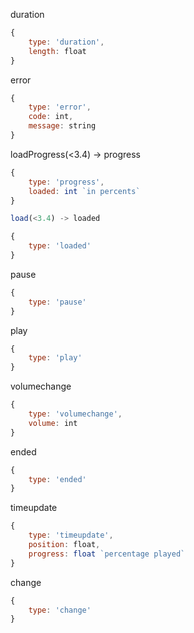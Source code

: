 duration
```js
{
	type: 'duration',
	length: float
}
```

error
```js
{
	type: 'error',
	code: int,
	message: string
}
```

loadProgress(<3.4) -> progress
```js
{
	type: 'progress',
	loaded: int	`in percents`
}
```

```js
load(<3.4) -> loaded

{
	type: 'loaded'
}
```

pause
```js
{
	type: 'pause'
}
```

play
```js
{
	type: 'play'
}
```

volumechange
```js
{
	type: 'volumechange',
	volume: int
}
```

ended
```js
{
	type: 'ended'
}
```

timeupdate
```js
{
	type: 'timeupdate',
	position: float,
	progress: float `percentage played`
}
```


change 
```js
{
	type: 'change'
}
```
